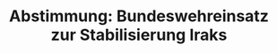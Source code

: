 ---
abstimmung:
  abstimmung: 1
  bundestagssitzung: 23
  datum: 22. März 2018
  legislaturperiode: 19
categories:
- Todo
data:
- title: Abstimmungsergebnis 20180322_1-data.pdf
  url: /res/2021-btw/abstimmungsergebnisse/20180322_1-data.pdf
- title: Abstimmungsergebnis 20180322_1_xls-data.xls
  url: /res/2021-btw/abstimmungsergebnisse/20180322_1_xls-data.xls
- title: Abstimmungsergebnis 20180322_1_xls-datacsv
  url: /res/2021-btw/abstimmungsergebnisse/csv/20180322_1_xls-datacsv
ergebnis:
  AfD:
    enthaltung: 0
    gesamt: 92
    ja: 0
    nein: 85
    nichtabgegeben: 7
    ungueltig: 0
  Bündnis 90/Die Grünen:
    enthaltung: 0
    gesamt: 67
    ja: 0
    nein: 64
    nichtabgegeben: 3
    ungueltig: 0
  Die Linke:
    enthaltung: 0
    gesamt: 69
    ja: 0
    nein: 55
    nichtabgegeben: 14
    ungueltig: 0
  FDP:
    enthaltung: 75
    gesamt: 80
    ja: 0
    nein: 3
    nichtabgegeben: 2
    ungueltig: 0
  cdu/csu:
    enthaltung: 1
    gesamt: 246
    ja: 227
    nein: 0
    nichtabgegeben: 18
    ungueltig: 0
  file: 20180322_1_xls-data.xls
  fraktionslos:
    enthaltung: 0
    gesamt: 2
    ja: 0
    nein: 2
    nichtabgegeben: 0
    ungueltig: 0
  spd:
    enthaltung: 3
    gesamt: 153
    ja: 132
    nein: 9
    nichtabgegeben: 9
    ungueltig: 0
layout: abstimmung
links:
- title: Link zu bundestag.de
  url: https://www.bundestag.de/parlament/plenum/abstimmung/abstimmung?id=505
preview: 'Deutscher Bundestag


  23. Sitzung des Deutschen Bundestages

  am Donnerstag, 22. März 2018


  Endgültiges Ergebnis der Namentlichen Abstimmung Nr. 1


  Beschlussempfehlung des Auswärtigen Ausschusses (3. Ausschuss) zu dem Antrag der

  Bundesregierung

  Einsatz bewaffneter deutscher Streitkräfte zur nachhaltigen Bekämpfung des IS-Terrors

  und zur umfassenden Stabilisierung Iraks

  Drs. 19/1093 und 19/1300'
tags:
- Todo
title: 'Abstimmung: Bundeswehreinsatz zur Stabilisierung Iraks'
---